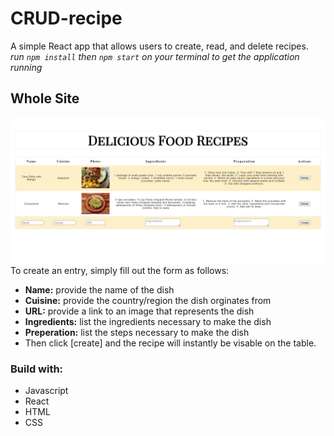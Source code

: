 # CRUD-recipe
A simple React app that allows users to create, read, and delete recipes.
<br />
_run `npm install` then `npm start` on your terminal to get the application running_
## Whole Site
![CRUD-Recipe](/public/images/CRUD-recipe.png?raw=true)
To create an entry, simply fill out the form as follows:
- **Name:** provide the name of the dish
- **Cuisine:** provide the country/region the dish orginates from
- **URL:** provide a link to an image that represents the dish
- **Ingredients:** list the ingredients necessary to make the dish
- **Preperation:** list the steps necessary to make the dish
- Then click [create] and the recipe will instantly be visable on the table.
### Build with:
- Javascript
- React
- HTML
- CSS
